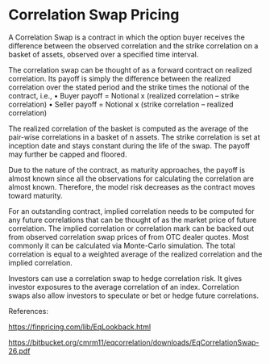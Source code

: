 # Correlation Swap Pricing

A Correlation Swap is a contract in which the option buyer receives the difference between the observed correlation and the strike correlation on a basket of assets, observed over a specified time interval. 

The correlation swap can be thought of as a forward contract on realized correlation. Its payoff is simply the difference between the realized correlation over the stated period and the strike times the notional of the contract, i.e.,
•	Buyer payoff = Notional x (realized correlation – strike correlation)
•	Seller payoff = Notional x (strike correlation – realized correlation)

The realized correlation of the basket is computed as the average of the   pair-wise correlations in a basket of n assets.  The strike correlation is set at inception date and stays constant during the life of the swap. The payoff may further be capped and floored.

Due to the nature of the contract, as maturity approaches, the payoff is almost known since all the observations for calculating the correlation are almost known. Therefore, the model risk decreases as the contract moves toward maturity.

For an outstanding contract, implied correlation needs to be computed for any future correlations that can be thought of as the market price of future correlation. The implied correlation or correlation mark can be backed out from observed correlation swap prices of from OTC dealer quotes. Most commonly it can be calculated via Monte-Carlo simulation. The total correlation is equal to a weighted average of the realized correlation and the implied correlation.

Investors can use a correlation swap to hedge correlation risk. It gives investor exposures to the average correlation of an index. Correlation swaps also allow investors to speculate or bet or hedge future correlations.


References:

https://finpricing.com/lib/EqLookback.html

https://bitbucket.org/cmrm11/eqcorrelation/downloads/EqCorrelationSwap-26.pdf
